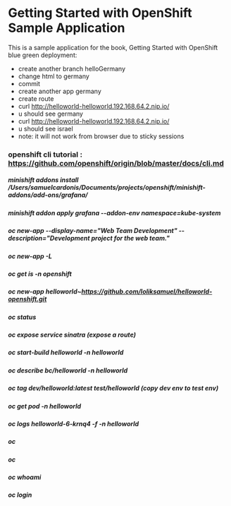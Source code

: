 Getting Started with OpenShift Sample Application
====================

This is a sample application for the book, Getting Started with OpenShift
blue green deployment:
* create another branch helloGermany
* change html to germany
* commit
* create another app germany
* create route
* curl http://helloworld-helloworld.192.168.64.2.nip.io/
* u should see germany
* curl http://helloworld-helloworld.192.168.64.2.nip.io/
* u should see israel
* note: it will not work from browser due to sticky sessions

### openshift cli tutorial : https://github.com/openshift/origin/blob/master/docs/cli.md
##### minishift addons install /Users/samuelcardonis/Documents/projects/openshift/minishift-addons/add-ons/grafana/
##### minishift addon apply grafana --addon-env namespace=kube-system
##### oc new-app --display-name="Web Team Development" --description="Development project for the web team."
##### oc new-app -L
##### oc get is -n openshift
##### oc new-app helloworld~https://github.com/loliksamuel/helloworld-openshift.git
##### oc status
##### oc expose service sinatra (expose a route)
##### oc start-build helloworld -n helloworld
##### oc describe bc/helloworld -n helloworld
##### oc tag dev/helloworld:latest test/helloworld (copy dev env to test env)
##### oc get pod -n helloworld
##### oc logs helloworld-6-krnq4 -f -n helloworld
##### oc 
##### oc 
##### oc whoami
##### oc login
